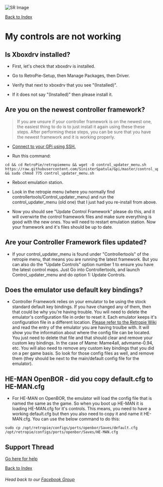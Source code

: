 ![SR Image](https://sinisterspatula.github.io/SuperRetropieGuides/images/SRimage-short.jpg)

[Back to Index](https://sinisterspatula.github.io/SuperRetropieGuides/)

# My controls are not working

## Is Xboxdrv installed?
  
  * First, let's check that xboxdrv is installed.
  
  * Go to RetroPie-Setup, then Manage Packages, then Driver.
  
  * Verify that next to xboxdrv that you see "(Installed)".
  
  * If it does not say "(Installed)" then please install it.

## Are you on the newest controller framework?

  > If you are unsure if your controller framework is on the newest one, the easiest thing to do is to just install it again using these these steps.  After performing these steps, you can be sure that you have the newest framework and it is working properly.
 
 * [Connect to your GPi using SSH.](https://www.youtube.com/watch?v=aEJoQZBSlSs)
 
 * Run this command:

```shell
cd && cd RetroPie/retropiemenu && wget -O control_updater_menu.sh  https://raw.githubusercontent.com/SinisterSpatula/Gpi/master/control_updater_menu.sh && sudo chmod 775 control_updater_menu.sh
```

* Reboot emulation station.

* Look in the retropie menu (where you normally find controllertools/Control_updater_menu) and run the control_updater_menu (old one) that I just had you re-install from above.

* Now you should see "Update Control Framework" please do this, and it will overwirte the control framework files and make sure everything is good with the new ones.  You will need to restart emulation station.  Now your framework and it's files should be up to date.


## Are your Controller Framework files updated?

* If your control_updater_menu is found under "Controllertools" of the retropie menu, that means you are running the latest framework.  But you can also do the "Update Controls" option number 1 to ensure you have the latest control maps.  Just Go into Controllertools, and launch Control_updater_menu and do option 1: Update Controls.
  

## Does the emulator use default key bindings?

* Controller Framework relies on your emulator to be using the stock standard default key bindings.  If you have changed any of them, then that could be why you're having trouble.  You will need to delete the emulator's configuration file in order to reset it.  Each emulator keeps it's configuration file in a different location.  [Please refer to the Retropie Wiki](https://github.com/RetroPie/RetroPie-Setup/wiki) and read the entry of the emulator you are having troulbe with.  It will show you the information about where the config file can be located.  You just need to delete that file and that should clear and remove your custom key bindings.  In the case of Mame: Mame4all, advmame-0.94, etc.  You will also need to remove any custom key bindings that you did on a per game basis.  So look for those config files as well, and remove them (they should be next to the main/default config file for the emulator).
  

## HE-MAN OpenBOR - did you copy default.cfg to HE-MAN.cfg

* For HE-MAN on OpenBOR, the emulator will load the config file that is named the same as the game.  So when you boot up HE-MAN it is loading HE-MAN.cfg for it's controls.  This means, you need to have a working default.cfg but then you also need to copy it and name it HE-MAN.cfg.  You can use the below command to do this:
 
```
sudo cp /opt/retropie/configs/ports/openbor/Saves/default.cfg /opt/retropie/configs/ports/openbor/Saves/HE-MAN.cfg
```
  






## Support Thread
[Go here for help](https://www.facebook.com/groups/SuperRetroPie/permalink/2456196434667335/)

[Back to Index](https://sinisterspatula.github.io/SuperRetropieGuides/)

###### Head back to our [Facebook Group](https://www.facebook.com/groups/SuperRetroPie/)
